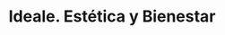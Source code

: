 ---
title: "Ideale. Estética y Bienestar"
url: /oviedo/ideale-estetica-y-bienestar/
shop: Kosmetik
---